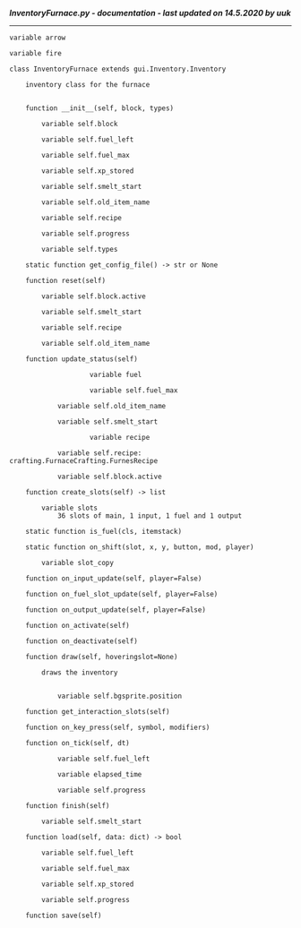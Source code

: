 ***InventoryFurnace.py - documentation - last updated on 14.5.2020 by uuk***
___

    variable arrow

    variable fire

    class InventoryFurnace extends gui.Inventory.Inventory
        
        inventory class for the furnace


        function __init__(self, block, types)

            variable self.block

            variable self.fuel_left

            variable self.fuel_max

            variable self.xp_stored

            variable self.smelt_start

            variable self.old_item_name

            variable self.recipe

            variable self.progress

            variable self.types

        static function get_config_file() -> str or None

        function reset(self)

            variable self.block.active

            variable self.smelt_start

            variable self.recipe

            variable self.old_item_name

        function update_status(self)

                        variable fuel

                        variable self.fuel_max

                variable self.old_item_name

                variable self.smelt_start

                        variable recipe

                variable self.recipe: crafting.FurnaceCrafting.FurnesRecipe

                variable self.block.active

        function create_slots(self) -> list

            variable slots
                36 slots of main, 1 input, 1 fuel and 1 output

        static function is_fuel(cls, itemstack)

        static function on_shift(slot, x, y, button, mod, player)

            variable slot_copy

        function on_input_update(self, player=False)

        function on_fuel_slot_update(self, player=False)

        function on_output_update(self, player=False)

        function on_activate(self)

        function on_deactivate(self)

        function draw(self, hoveringslot=None)
            
            draws the inventory


                variable self.bgsprite.position

        function get_interaction_slots(self)

        function on_key_press(self, symbol, modifiers)

        function on_tick(self, dt)

                variable self.fuel_left

                variable elapsed_time

                variable self.progress

        function finish(self)

            variable self.smelt_start

        function load(self, data: dict) -> bool

            variable self.fuel_left

            variable self.fuel_max

            variable self.xp_stored

            variable self.progress

        function save(self)